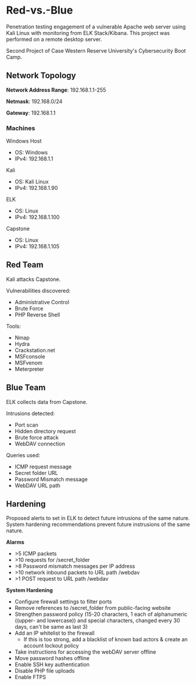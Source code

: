 # Red-vs.-Blue
Penetration testing engagement of a vulnerable Apache web server using Kali Linux with monitoring from ELK Stack/Kibana. This project was performed on a remote desktop server. 

Second Project of Case Western Reserve University's Cybersecurity Boot Camp. 

## Network Topology
**Network Address Range**: 192.168.1.1-255

**Netmask**: 192.168.0/24

**Gateway**: 192.168.1.1

### Machines

Windows Host
  - OS: Windows
  - IPv4:  192.168.1.1
   
Kali
  - OS: Kali Linux
  - IPv4: 192.168.1.90
  
ELK
  - OS: Linux
  - IPv4: 192.168.1.100
  
Capstone
  - OS: Linux
  - IPv4: 192.168.1.105
  
## Red Team
Kali attacks Capstone. 

Vulnerabilities discovered:
  - Administrative Control
  - Brute Force
  - PHP Reverse Shell

Tools:
  - Nmap
  - Hydra
  - Crackstation.net
  - MSFconsole
  - MSFvenom
  - Meterpreter

## Blue Team 
ELK collects data from Capstone. 

Intrusions detected:
  - Port scan
  - Hidden directory request
  - Brute force attack
  - WebDAV connection
  
Queries used:
  - ICMP request message
  - Secret folder URL
  - Password Mismatch message
  - WebDAV URL path

## Hardening
Proposed alerts to set in ELK to detect future intrusions of the same nature. 
System hardening recommendations prevent future instrusions of the same nature. 

**Alarms**
  - \>5 ICMP packets
  - \>10 requests for /secret_folder
  - \>8 Password mismatch messages per IP address
  - \>10 network inbound packets to URL path /webdav
  - \>1 POST request to URL path /webdav
  
**System Hardening**
  - Configure firewall settings to filter ports
  - Remove references to /secret_folder from public-facing website
  - Strengthen password policy (15-20 characters, 1 each of alphanumeric ((upper- and lowercase)) and special characters, changed every 30 days, can't be same as last 3)
  - Add an IP whitelist to the firewall
      - If this is too strong, add a blacklist of known bad actors & create an account lockout policy
  - Take instructions for accessing the webDAV server offline
  - Move password hashes offline
  - Enable SSH key authentication
  - Disable PHP file uploads
  - Enable FTPS
  
